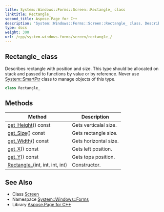 ```yaml
---
title: System::Windows::Forms::Screen::Rectangle_ class
linktitle: Rectangle_
second_title: Aspose.Page for C++
description: 'System::Windows::Forms::Screen::Rectangle_ class. Describes rectangle with position and size. This type should be allocated on stack and passed to functions by value or by reference. Never use System::SmartPtr class to manage objects of this type in C++.'
type: docs
weight: 300
url: /cpp/system.windows.forms/screen/rectangle_/
---
```

## Rectangle_ class


Describes rectangle with position and size. This type should be allocated on stack and passed to functions by value or by reference. Never use [System::SmartPtr](../../../system/smartptr/) class to manage objects of this type.

```cpp
class Rectangle_
```

## Methods

| Method | Description |
| --- | --- |
| [get_Height](./get_height/)() const | Gets verticalal size. |
| [get_Size](./get_size/)() const | Gets rectangle size. |
| [get_Width](./get_width/)() const | Gets horizontal size. |
| [get_X](./get_x/)() const | Gets left position. |
| [get_Y](./get_y/)() const | Gets tops position. |
| [Rectangle_](./rectangle_/)(int, int, int, int) | Constructor. |
## See Also

* Class [Screen](../)
* Namespace [System::Windows::Forms](../../)
* Library [Aspose.Page for C++](../../../)
